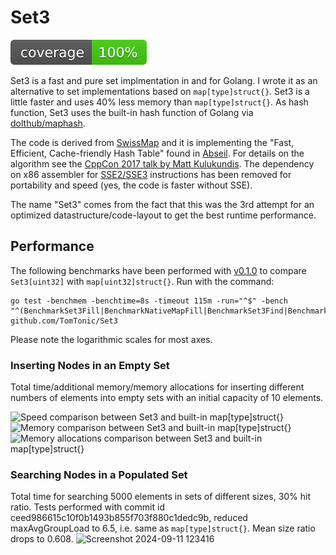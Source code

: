 # Set3

![coverage](https://raw.githubusercontent.com/TomTonic/Set3/badges/.badges/main/coverage.svg)

Set3 is a fast and pure set implmentation in and for Golang. I wrote it as an alternative to set implementations based on `map[type]struct{}`. Set3 is a little faster and uses 40% less memory than `map[type]struct{}`. As hash function, Set3 uses the built-in hash function of Golang via [dolthub/maphash](https://github.com/dolthub/maphash).

The code is derived from [SwissMap](https://github.com/dolthub/swiss) and it is implementing the "Fast, Efficient, Cache-friendly Hash Table" found in [Abseil](https://abseil.io/blog/20180927-swisstables). For details on the algorithm see the [CppCon 2017 talk by Matt Kulukundis](https://www.youtube.com/watch?v=ncHmEUmJZf4). The dependency on x86 assembler for [SSE2/SSE3](https://en.wikipedia.org/wiki/Streaming_SIMD_Extensions) instructions has been removed for portability and speed (yes, the code is faster without SSE).

The name "Set3" comes from the fact that this was the 3rd attempt for an optimized datastructure/code-layout to get the best runtime performance.

## Performance

The following benchmarks have been performed with [v0.1.0](https://github.com/TomTonic/Set3/releases/tag/v0.1.0) to compare `Set3[uint32]` with `map[uint32]struct{}`. Run with the command:

```
go test -benchmem -benchtime=8s -timeout 115m -run="^$" -bench "^(BenchmarkSet3Fill|BenchmarkNativeMapFill|BenchmarkSet3Find|BenchmarkNativeMapFind)$" github.com/TomTonic/Set3
```

Please note the logarithmic scales for most axes.

### Inserting Nodes in an Empty Set

Total time/additional memory/memory allocations for inserting different numbers of elements into empty sets with an initial capacity of 10 elements.

![Speed comparison between Set3 and built-in `map[type]struct{}`](https://github.com/user-attachments/assets/46e9c4d1-45b7-4487-b2d3-a220150c5cdc)
![Memory comparison between Set3 and built-in `map[type]struct{}`](https://github.com/user-attachments/assets/8471cbaa-18b6-4197-8687-c03cb03ac6a9)
![Memory allocations comparison between Set3 and built-in `map[type]struct{}`](https://github.com/user-attachments/assets/34af5032-a34e-4385-b7e5-3690262ef427)

### Searching Nodes in a Populated Set

Total time for searching 5000 elements in sets of different sizes, 30% hit ratio.
Tests performed with commit id ceed986615c10f0b1493b855f703f880c1dedc9b, reduced maxAvgGroupLoad to 6.5, i.e. same as `map[type]struct{}`. Mean size ratio drops to 0.608.
![Screenshot 2024-09-11 123416](https://github.com/user-attachments/assets/03df5b2d-4165-4a2c-b1cb-c42f8f923e45)
